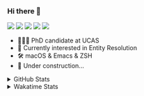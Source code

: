 ### Hi there 👋

[![](https://img.shields.io/badge/-Email-325180?logo=maildotru&logoColor=white&style=flat-square)](mailto:hi@wang.tianshu.me)
[![](https://img.shields.io/badge/-GitHub-black?logo=GitHub&style=flat-square)](https://github.com/tshu-w)
[![](https://img.shields.io/badge/-Telegram-26a5e4?labelColor=fafafa&logo=telegram&style=flat-square)](https://t.me/tshu_w) 
[![](https://img.shields.io/badge/-Twitter-1da1f2?logo=Twitter&logoColor=white&style=flat-square)](https://twitter.com/tshu_w)
[![](https://komarev.com/ghpvc/?username=tshu-w&color=blueviolet&style=flat-square)]()



- 🧑🏻‍🎓 PhD candidate at UCAS
- 🔭 Currently interested in Entity Resolution
- 🛠 macOS & Emacs & ZSH
- 🚧 Under construction...

<details>

<summary>GitHub Stats</summary>

![Tianshu's GitHub stats](https://github-readme-stats.vercel.app/api?username=tshu-w&show_icons=true&theme=buefy&count_private=true)
  
</details>


<details>
  <summary>Wakatime Stats</summary>

  Currently, files accessed by tramp cannot be tracked by wakatime, see https://github.com/wakatime/wakatime-mode/issues/27
  <br>
  
<!--START_SECTION:waka-->
![Code Time](http://img.shields.io/badge/Code%20Time-6%2C199%20hrs%2040%20mins-blue)

**I'm an Early 🐤** 

```text
🌞 Morning    71 commits     ████░░░░░░░░░░░░░░░░░░░░░   15.81% 
🌆 Daytime    234 commits    █████████████░░░░░░░░░░░░   52.12% 
🌃 Evening    129 commits    ███████░░░░░░░░░░░░░░░░░░   28.73% 
🌙 Night      15 commits     ░░░░░░░░░░░░░░░░░░░░░░░░░   3.34%

```
📅 **I'm Most Productive on Tuesday** 

```text
Monday       70 commits     ████░░░░░░░░░░░░░░░░░░░░░   15.59% 
Tuesday      89 commits     █████░░░░░░░░░░░░░░░░░░░░   19.82% 
Wednesday    59 commits     ███░░░░░░░░░░░░░░░░░░░░░░   13.14% 
Thursday     46 commits     ██░░░░░░░░░░░░░░░░░░░░░░░   10.24% 
Friday       71 commits     ████░░░░░░░░░░░░░░░░░░░░░   15.81% 
Saturday     62 commits     ███░░░░░░░░░░░░░░░░░░░░░░   13.81% 
Sunday       52 commits     ███░░░░░░░░░░░░░░░░░░░░░░   11.58%

```


📊 **This Week I Spent My Time On** 

```text
💬 Programming Languages: 
sh                       11 hrs 52 mins      █████████████████████████   100.0%

🔥 Editors: 
Zsh                      11 hrs 52 mins      █████████████████████████   100.0%

🐱‍💻 Projects: 
Terminal                 5 hrs 31 mins       ███████████░░░░░░░░░░░░░░   46.6% 
universal-blocker        4 hrs 57 mins       ██████████░░░░░░░░░░░░░░░   41.82% 
lightning-template       1 hr 5 mins         ██░░░░░░░░░░░░░░░░░░░░░░░   9.16% 
dotfiles                 16 mins             ░░░░░░░░░░░░░░░░░░░░░░░░░   2.31% 
luna-pinyin              0 secs              ░░░░░░░░░░░░░░░░░░░░░░░░░   0.06%

💻 Operating System: 
Linux                    8 hrs 35 mins       ██████████████████░░░░░░░   72.41% 
Mac                      3 hrs 16 mins       ███████░░░░░░░░░░░░░░░░░░   27.59%

```

**I Mostly Code in Python** 

```text
Python                   11 repos            ████████████░░░░░░░░░░░░░   50.0% 
HTML                     2 repos             ██░░░░░░░░░░░░░░░░░░░░░░░   9.09% 
Emacs Lisp               2 repos             ██░░░░░░░░░░░░░░░░░░░░░░░   9.09% 
JavaScript               2 repos             ██░░░░░░░░░░░░░░░░░░░░░░░   9.09% 
TeX                      2 repos             ██░░░░░░░░░░░░░░░░░░░░░░░   9.09%

```



 Last Updated on 20/01/2023 08:06:28 UTC
<!--END_SECTION:waka-->
</details>
